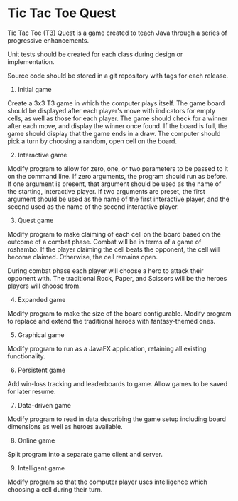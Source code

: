 # Tic Tac Toe Quest

Tic Tac Toe (T3) Quest is a game created to teach Java through
a series of progressive enhancements.

Unit tests should be created for each class during design or
implementation.

Source code should be stored in a git repository with tags for
each release.

1. Initial game

Create a 3x3 T3 game in which the computer plays itself.
The game board should be displayed after each player's move
with indicators for empty cells, as well as those for each player.
The game should check for a winner after each move, and display
the winner once found.  If the board is full, the game should
display that the game ends in a draw.  The computer should pick
a turn by choosing a random, open cell on the board.

2. Interactive game

Modify program to allow for zero, one, or two parameters to be
passed to it on the command line.  If zero arguments, the program
should run as before.  If one argument is present, that argument
should be used as the name of the starting, interactive player.
If two arguments are preset, the first argument should be used
as the name of the first interactive player, and the second used
as the name of the second interactive player.

3. Quest game

Modify program to make claiming of each cell on the board based on
the outcome of a combat phase.  Combat will be in terms of a game
of roshambo.  If the player claiming the cell beats
the opponent, the cell will become claimed.  Otherwise, the cell
remains open.

During combat phase each player will choose a hero to attack
their opponent with.  The traditional Rock, Paper, and Scissors
will be the heroes players will choose from.

4. Expanded game

Modify program to make the size of the board configurable.
Modify program to replace and extend the traditional heroes with
fantasy-themed ones.

5. Graphical game

Modify program to run as a JavaFX application, retaining all
existing functionality.

6. Persistent game

Add win-loss tracking and leaderboards to game.  Allow games to
be saved for later resume.

7. Data-driven game

Modify program to read in data describing the game setup including
board dimensions as well as heroes available.

8. Online game

Split program into a separate game client and server.

9. Intelligent game

Modify program so that the computer player uses intelligence
which choosing a cell during their turn.
